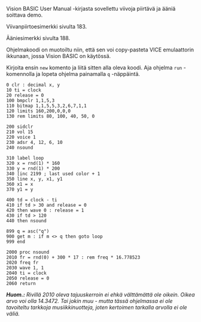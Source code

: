 Vision BASIC User Manual -kirjasta sovellettu viivoja piirtävä ja ääniä soittava demo.

Viivanpiirtoesimerkki sivulta 183.

Ääniesimerkki sivulta 188.

Ohjelmakoodi on muotoiltu niin, että sen voi copy-pasteta VICE emulaattorin ikkunaan, jossa Vision BASIC on käytössä.

Kirjoita ensin `new` komento ja liitä sitten alla oleva koodi. Aja ohjelma `run` -komennolla ja lopeta ohjelma painamalla `q` -näppäintä.

```
0 clr : decimal x, y
10 ti = clock
20 release = 0
100 bmpclr 1,1,5,3
110 bitmap 1,1,5,5,3,2,6,7,1,1
120 limits 160,200,0,0,0
130 rem limits 80, 100, 40, 50, 0

200 sidclr
210 vol 15
220 voice 1
230 adsr 4, 12, 6, 10
240 nsound

310 label loop
320 x = rnd(1) * 160
330 y = rnd(1) * 200
340 [inc 2199 ; last used color + 1
350 line x, y, x1, y1
360 x1 = x
370 y1 = y

400 td = clock - ti
410 if td > 30 and release = 0
420 then wave 0 : release = 1
430 if td > 120
440 then nsound

899 q = asc("q")
900 get m : if m <> q then goto loop
999 end

2000 proc nsound 
2010 fr = rnd(0) + 300 * 17 : rem freq * 16.778523
2020 freq fr
2030 wave 1, 1
2040 ti = clock
2050 release = 0
2060 return

```

_**Huom.:** Rivillä 2010 oleva tajuuskerroin ei ehkä välttämättä ole oikein. Oikea arvo voi olla 14.3472. Tai jokin muu - mutta tässä ohjelmassa ei ole tavoiteltu tarkkoja musiikkinuotteja, joten kertoimen tarkalla arvolla ei ole väliä._
